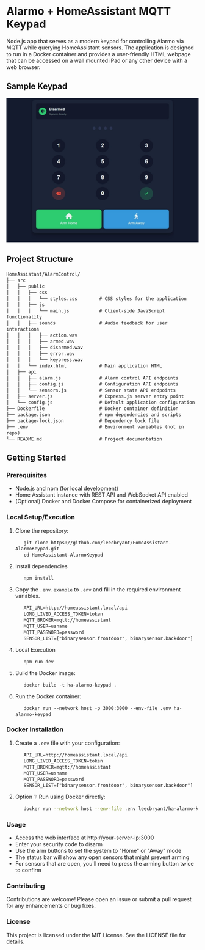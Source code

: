 # Alarmo + HomeAssistant MQTT Keypad
Node.js app that serves as a modern keypad for controlling Alarmo via MQTT while querying HomeAssistant sensors. The application is designed to run in a Docker container and provides a user-friendly HTML webpage that can be accessed on a wall mounted iPad or any other device with a web browser.

## Sample Keypad
![Example of alarmo keypad](images/Sample.png)

## Project Structure

```
HomeAssistant/AlarmControl/
├── src
│   ├── public
│   │   ├── css
│   │   │   └── styles.css        # CSS styles for the application
│   │   ├── js
│   │   │   └── main.js           # Client-side JavaScript functionality
│   │   ├── sounds                # Audio feedback for user interactions
│   │   │   ├── action.wav
│   │   │   ├── armed.wav
│   │   │   ├── disarmed.wav
│   │   │   ├── error.wav
│   │   │   └── keypress.wav
│   │   └── index.html            # Main application HTML
│   ├── api
│   │   ├── alarm.js              # Alarm control API endpoints
│   │   ├── config.js             # Configuration API endpoints
│   │   └── sensors.js            # Sensor state API endpoints
│   ├── server.js                 # Express.js server entry point
│   └── config.js                 # Default application configuration
├── Dockerfile                    # Docker container definition
├── package.json                  # npm dependencies and scripts
├── package-lock.json             # Dependency lock file
├── .env                          # Environment variables (not in repo)
└── README.md                     # Project documentation
```

## Getting Started

### Prerequisites

- Node.js and npm (for local development)
- Home Assistant instance with REST API and WebSocket API enabled
- (Optional) Docker and Docker Compose for containerized deployment

### Local Setup/Execution

1. Clone the repository:
   ```
      git clone https://github.com/leecbryant/HomeAssistant-AlarmoKeypad.git
      cd HomeAssistant-AlarmoKeypad
   ```

2. Install dependencies
   ```
      npm install
   ```

3. Copy the `.env.example` to `.env` and fill in the required environment variables.
   ```
      API_URL=http://homeassistant.local/api
      LONG_LIVED_ACCESS_TOKEN=token
      MQTT_BROKER=mqtt://homeassistant
      MQTT_USER=usname
      MQTT_PASSWORD=password
      SENSOR_LIST=["binarysensor.frontdoor", binarysensor.backdoor"]
   ```

3. Local Execution
   ```
      npm run dev
   ```

4. Build the Docker image:
   ```
      docker build -t ha-alarmo-keypad .
   ```

5. Run the Docker container:
   ```
      docker run --network host -p 3000:3000 --env-file .env ha-alarmo-keypad
   ```

### Docker Installation

1. Create a `.env` file with your configuration:
   ```
      API_URL=http://homeassistant.local/api
      LONG_LIVED_ACCESS_TOKEN=token
      MQTT_BROKER=mqtt://homeassistant
      MQTT_USER=usname
      MQTT_PASSWORD=password
      SENSOR_LIST=["binarysensor.frontdoor", binarysensor.backdoor"]
   ```
2. Option 1: Run using Docker directly:
   ```bash
      docker run --network host --env-file .env leecbryant/ha-alarmo-keypad:latest
   ```

### Usage

- Access the web interface at http://your-server-ip:3000
- Enter your security code to disarm
- Use the arm buttons to set the system to "Home" or "Away" mode
- The status bar will show any open sensors that might prevent arming
- For sensors that are open, you'll need to press the arming button twice to confirm

### Contributing

Contributions are welcome! Please open an issue or submit a pull request for any enhancements or bug fixes.

### License

This project is licensed under the MIT License. See the LICENSE file for details.